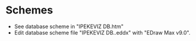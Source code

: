# Schemes

* See database scheme in "IPEKEVIZ DB.htm"
* Edit database scheme file "IPEKEVIZ DB..eddx" with "EDraw Max v9.0".
